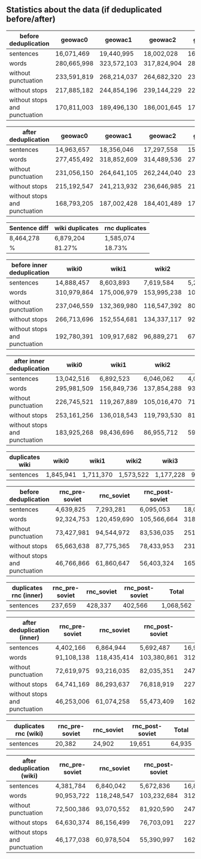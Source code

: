 ## Statistics about the data (if deduplicated before/after)


| before deduplication          | geowac0      | geowac1      | geowac2      | geowac3     | geowac4     | geowac5     | geowac6      | geowac7      | geowac8     | Total         |
| ----------------------------- | ------------ | ------------ | ------------ | ----------- | ----------- | ----------- | ------------ | ------------ | ----------- | ------------- |
| sentences                     |  16,071,469  |  19,440,995  |  18,002,028  | 16,534,685  |  15,469,102 | 16,800,581  |  17,711,347  |  16,820,451  | 8,733,130   | 145,583,788   |
| words                         |  280,665,998 |  323,572,103 |  317,824,904 | 280,177,081 | 302,772,470 | 301,412,209 |  304,748,467 |  284,822,045 | 165,543,605 | 2,561,538,882 |
| without punctuation           |  233,591,819 |  268,214,037 |  264,682,320 | 233,317,931 | 251,958,854 | 252,436,071 |  256,693,840 |  236,022,258 | 139,452,949 | 2,136,370,079 |
| without stops                 |  217,885,182 |  244,854,196 |  239,144,229 | 220,555,670 | 238,431,124 | 234,845,379 |  232,316,462 |  222,508,109 | 128,190,090 | 1,978,730,441 |
| without stops and punctuation |  170,811,003 |  189,496,130 |  186,001,645 | 173,696,520 | 187,617,508 | 185,869,241 |  184,261,835 |  173,708,322 | 102,099,434 | 1,553,561,638 |

| after deduplication           | geowac0      | geowac1      | geowac2      | geowac3      | geowac4     | geowac5      | geowac6      | geowac7      | geowac8      | Total          | Diff, % |
| ----------------------------- | ------------ | ------------ | ------------ | ------------ | ----------- | ------------ | ------------ | ------------ | ------------ | -------------- | ------- |
| sentences                     |  14,963,657  |  18,356,046  |  17,297,558  |  15,342,573  |  14,963,686 |  15,980,135  |  16,401,906  |  15,460,153  |  8,353,796   |  137,119,510   | 5.81    |
| words                         |  277,455,492 |  318,852,609 |  314,489,536 |  276,799,723 | 300,368,903 |  298,340,396 |  299,360,783 |  280,980,324 |  163,549,838 |  2,530,197,604 | 1.22    |
| without punctuation           |  231,056,150 |  264,641,105 |  262,244,040 |  230,654,252 | 250,186,202 |  250,205,024 |  252,377,180 |  232,934,648 |  137,979,529 |  2,112,278,130 | 1.13    |
| without stops                 |  215,192,547 |  241,213,932 |  236,646,985 |  217,664,832 | 236,558,164 |  232,336,205 |  227,901,972 |  219,320,242 |  126,619,384 |  1,953,454,263 | 1.28    |
| without stops and punctuation |  168,793,205 |  187,002,428 |  184,401,489 |  171,519,361 | 186,375,463 |  184,200,833 |  180,918,369 |  171,274,566 |  101,049,075 |  1,535,534,789 | 1.16    |

| Sentence diff<br> | wiki duplicates<br> | rnc duplicates<br> |
| ----------------- | ------------------- | ------------------ |
| 8,464,278         |  6,879,204          | 1,585,074          |
| %                 | 81.27%              | 18.73%             |

| before inner deduplication          | wiki0        | wiki1        | wiki2        | wiki3        | wiki4       | wiki5        | Total        |
| ------------------------------------| ------------ | ------------ | ------------ | ------------ | ----------- | ------------ | ------------ |
| sentences                           |  14,888,457  |  8,603,893   |  7,619,584   |  5,244,463   |  4,659,058  |  6,449,430   |  47,464,885  |
| words                               |  310,979,864 |  175,006,979 |  153,995,238 |  106,463,131 |  93,213,835 |  128,287,630 |  967,946,677 |
| without punctuation                 |  237,046,559 |  132,369,980 |  116,547,392 |  80,912,566  |  70,613,182 |  98,205,432  |  735,695,111 |
| without stops                       |  266,713,696 |  152,554,681 |  134,337,117 |  92,835,325  |  81,225,695 |  110,607,683 |  838,274,197 |
| without stops and punctuation       |  192,780,391 |  109,917,682 |  96,889,271  |  67,284,760  |  58,625,042 |  80,525,485  |  606,022,631 |

| after inner deduplication           | wiki0        | wiki1        | wiki2        | wiki3       | wiki4       | wiki5        | Total        |
| ------------------------------------| ------------ | ------------ | ------------ | ----------- | ----------- | ------------ | ------------ |
| sentences                           |  13,042,516  |  6,892,523   |  6,046,062   |  4,067,235  |  3,670,380  |  5,050,952   |  38,769,668  |
| words                               |  295,981,509 |  156,849,736 |  137,854,288 |  93,393,578 |  83,444,600 |  113,240,569 |  880,764,280 |
| without punctuation                 |  226,745,521 |  119,267,889 |  105,016,470 |  71,574,612 |  63,916,458 |  87,545,915  |  674,066,865 |
| without stops                       |  253,161,256 |  136,018,543 |  119,793,530 |  81,022,175 |  72,297,992 |  97,036,607  |  759,330,103 |
| without stops and punctuation       |  183,925,268 |  98,436,696  |  86,955,712  |  59,203,209 |  52,769,850 |  71,341,953  |  552,632,688 |

| duplicates wiki | wiki0      | wiki1      | wiki2      | wiki3      | wiki4    | wiki5      | Total      |
| --------------- | ---------- | ---------- | ---------- | ---------- | -------- | ---------- | ---------- |
| sentences       |  1,845,941 |  1,711,370 |  1,573,522 |  1,177,228 |  988,678 |  1,398,478 |  8,695,217 |

| before deduplication          | rnc\_pre-soviet | rnc\_soviet  | rnc\_post-soviet | Total        |
| ----------------------------- | --------------- | ------------ | ---------------- | ------------ |
| sentences                     |  4,639,825      |  7,293,281   |  6,095,053       |  18,028,159  |
| words                         |  92,324,753     |  120,459,690 |  105,566,664     |  318,351,107 |
| without punctuation           |  73,427,981     |  94,544,972  |  83,536,035      |  251,508,988 |
| without stops                 |  65,663,638     |  87,775,365  |  78,433,953      |  231,872,956 |
| without stops and punctuation |  46,766,866     |  61,860,647  |  56,403,324      |  165,030,837 |

| duplicates rnc (inner) | rnc\_pre-soviet | rnc\_soviet | rnc\_post-soviet | Total      |
| ---------------------- | --------------- | ----------- | ---------------- | ---------- |
| sentences              |  237,659        |  428,337    |  402,566         |  1,068,562 |

| after deduplication (inner)   | rnc\_pre-soviet | rnc\_soviet  | rnc\_post-soviet | Total        |
| ----------------------------- | --------------- | ------------ | ---------------- | ------------ |
| sentences                     |  4,402,166      |  6,864,944   |  5,692,487       |  16,959,597  |
| words                         |  91,108,138     |  118,435,414 |  103,380,861     |  312,924,413 |
| without punctuation           |  72,619,975     |  93,216,035  |  82,035,351      |  247,871,361 |
| without stops                 |  64,741,169     |  86,293,637  |  76,818,919      |  227,853,725 |
| without stops and punctuation |  46,253,006     |  61,074,258  |  55,473,409      |  162,800,673 |

| duplicates rnc (wiki) | rnc\_pre-soviet | rnc\_soviet | rnc\_post-soviet | Total   |
| --------------------- | --------------- | ----------- | ---------------- | ------- |
| sentences             |  20,382         |  24,902     |  19,651          |  64,935 |

| after deduplication (wiki)    | rnc\_pre-soviet | rnc\_soviet  | rnc\_post-soviet | Total        |
| ----------------------------- | --------------- | ------------ | ---------------- | ------------ |
| sentences                     |  4,381,784      |  6,840,042   |  5,672,836       |  16,894,662  |
| words                         |  90,953,722     |  118,248,547 |  103,232,684     |  312,434,953 |
| without punctuation           |  72,500,386     |  93,070,552  |  81,920,590      |  247,491,528 |
| without stops                 |  64,630,374     |  86,156,499  |  76,703,091      |  227,489,964 |
| without stops and punctuation |  46,177,038     |  60,978,504  |  55,390,997      |  162,546,539 |
